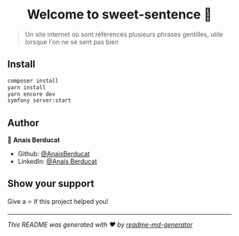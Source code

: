 <h1 align="center">Welcome to sweet-sentence 👋</h1>
<p>
</p>

> Un site internet où sont référencés plusieurs phrases gentilles, utile lorsque l'on ne se sent pas bien

## Install

```sh
composer install
yarn install
yarn encore dev
symfony server:start
```

## Author

👤 **Anais Berducat**

* Github: [@AnaisBerducat](https://github.com/AnaisBerducat)
* LinkedIn: [@Anais Berducat](https://www.linkedin.com/in/ana%C3%AFs-berducat/)

## Show your support

Give a ⭐️ if this project helped you!

***
_This README was generated with ❤️ by [readme-md-generator](https://github.com/kefranabg/readme-md-generator)_
